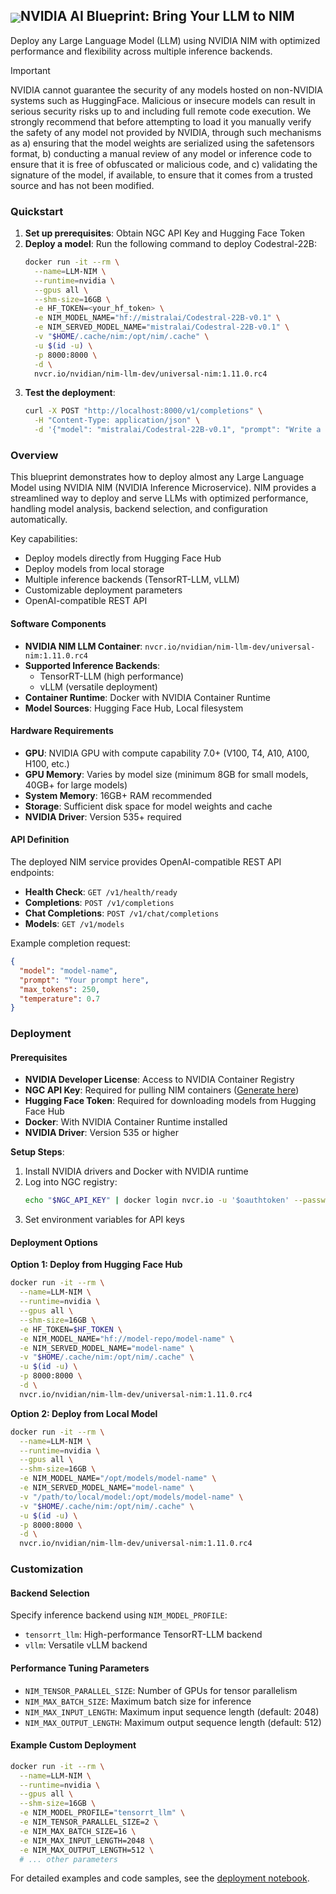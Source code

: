 <!--
SPDX-FileCopyrightText: Copyright (c) 2024-2025 NVIDIA CORPORATION & AFFILIATES. All rights reserved.
SPDX-License-Identifier: Apache-2.0

Licensed under the Apache License, Version 2.0 (the "License");
you may not use this file except in compliance with the License.
You may obtain a copy of the License at

http://www.apache.org/licenses/LICENSE-2.0

Unless required by applicable law or agreed to in writing, software
distributed under the License is distributed on an "AS IS" BASIS,
WITHOUT WARRANTIES OR CONDITIONS OF ANY KIND, either express or implied.
See the License for the specific language governing permissions and
limitations under the License.
-->

<h2><img align="center" src="https://github.com/user-attachments/assets/cbe0d62f-c856-4e0b-b3ee-6184b7c4d96f">NVIDIA AI Blueprint: Bring Your LLM to NIM</h2>

Deploy any Large Language Model (LLM) using NVIDIA NIM with optimized performance and flexibility across multiple inference backends.


> [!IMPORTANT]
> NVIDIA cannot guarantee the security of any models hosted on non-NVIDIA systems such as HuggingFace. Malicious or insecure models can result in serious security risks up to and including full remote code execution. We strongly recommend that before attempting to load it you manually verify the safety of any model not provided by NVIDIA, through such mechanisms as a) ensuring that the model weights are serialized using the safetensors format, b) conducting a manual review of any model or inference code to ensure that it is free of obfuscated or malicious code, and c) validating the signature of the model, if available, to ensure that it comes from a trusted source and has not been modified.

### Quickstart
1. **Set up prerequisites**: Obtain NGC API Key and Hugging Face Token
2. **Deploy a model**: Run the following command to deploy Codestral-22B:
   ```bash
   docker run -it --rm \
     --name=LLM-NIM \
     --runtime=nvidia \
     --gpus all \
     --shm-size=16GB \
     -e HF_TOKEN=<your_hf_token> \
     -e NIM_MODEL_NAME="hf://mistralai/Codestral-22B-v0.1" \
     -e NIM_SERVED_MODEL_NAME="mistralai/Codestral-22B-v0.1" \
     -v "$HOME/.cache/nim:/opt/nim/.cache" \
     -u $(id -u) \
     -p 8000:8000 \
     -d \
     nvcr.io/nvidian/nim-llm-dev/universal-nim:1.11.0.rc4
   ```
3. **Test the deployment**:
   ```bash
   curl -X POST "http://localhost:8000/v1/completions" \
     -H "Content-Type: application/json" \
     -d '{"model": "mistralai/Codestral-22B-v0.1", "prompt": "Write a Python function to compute fibonacci", "max_tokens": 250}'
   ```

### Overview
This blueprint demonstrates how to deploy almost any Large Language Model using NVIDIA NIM (NVIDIA Inference Microservice). NIM provides a streamlined way to deploy and serve LLMs with optimized performance, handling model analysis, backend selection, and configuration automatically.

Key capabilities:
- Deploy models directly from Hugging Face Hub
- Deploy models from local storage
- Multiple inference backends (TensorRT-LLM, vLLM)
- Customizable deployment parameters
- OpenAI-compatible REST API

#### Software Components
- **NVIDIA NIM LLM Container**: `nvcr.io/nvidian/nim-llm-dev/universal-nim:1.11.0.rc4`
- **Supported Inference Backends**:
  - TensorRT-LLM (high performance)
  - vLLM (versatile deployment)
- **Container Runtime**: Docker with NVIDIA Container Runtime
- **Model Sources**: Hugging Face Hub, Local filesystem

#### Hardware Requirements
- **GPU**: NVIDIA GPU with compute capability 7.0+ (V100, T4, A10, A100, H100, etc.)
- **GPU Memory**: Varies by model size (minimum 8GB for small models, 40GB+ for large models)
- **System Memory**: 16GB+ RAM recommended
- **Storage**: Sufficient disk space for model weights and cache
- **NVIDIA Driver**: Version 535+ required

#### API Definition
The deployed NIM service provides OpenAI-compatible REST API endpoints:

- **Health Check**: `GET /v1/health/ready`
- **Completions**: `POST /v1/completions`
- **Chat Completions**: `POST /v1/chat/completions`
- **Models**: `GET /v1/models`

Example completion request:
```json
{
  "model": "model-name",
  "prompt": "Your prompt here",
  "max_tokens": 250,
  "temperature": 0.7
}
```

### Deployment

#### Prerequisites
- **NVIDIA Developer License**: Access to NVIDIA Container Registry
- **NGC API Key**: Required for pulling NIM containers ([Generate here](https://docs.nvidia.com/ngc/gpu-cloud/ngc-user-guide/index.html#generating-api-key))
- **Hugging Face Token**: Required for downloading models from Hugging Face Hub
- **Docker**: With NVIDIA Container Runtime installed
- **NVIDIA Driver**: Version 535 or higher

**Setup Steps**:
1. Install NVIDIA drivers and Docker with NVIDIA runtime
2. Log into NGC registry:
   ```bash
   echo "$NGC_API_KEY" | docker login nvcr.io -u '$oauthtoken' --password-stdin
   ```
3. Set environment variables for API keys

#### Deployment Options

**Option 1: Deploy from Hugging Face Hub**
```bash
docker run -it --rm \
  --name=LLM-NIM \
  --runtime=nvidia \
  --gpus all \
  --shm-size=16GB \
  -e HF_TOKEN=$HF_TOKEN \
  -e NIM_MODEL_NAME="hf://model-repo/model-name" \
  -e NIM_SERVED_MODEL_NAME="model-name" \
  -v "$HOME/.cache/nim:/opt/nim/.cache" \
  -u $(id -u) \
  -p 8000:8000 \
  -d \
  nvcr.io/nvidian/nim-llm-dev/universal-nim:1.11.0.rc4
```

**Option 2: Deploy from Local Model**
```bash
docker run -it --rm \
  --name=LLM-NIM \
  --runtime=nvidia \
  --gpus all \
  --shm-size=16GB \
  -e NIM_MODEL_NAME="/opt/models/model-name" \
  -e NIM_SERVED_MODEL_NAME="model-name" \
  -v "/path/to/local/model:/opt/models/model-name" \
  -v "$HOME/.cache/nim:/opt/nim/.cache" \
  -u $(id -u) \
  -p 8000:8000 \
  -d \
  nvcr.io/nvidian/nim-llm-dev/universal-nim:1.11.0.rc4
```

### Customization

#### Backend Selection
Specify inference backend using `NIM_MODEL_PROFILE`:
- `tensorrt_llm`: High-performance TensorRT-LLM backend
- `vllm`: Versatile vLLM backend

#### Performance Tuning Parameters
- `NIM_TENSOR_PARALLEL_SIZE`: Number of GPUs for tensor parallelism
- `NIM_MAX_BATCH_SIZE`: Maximum batch size for inference
- `NIM_MAX_INPUT_LENGTH`: Maximum input sequence length (default: 2048)
- `NIM_MAX_OUTPUT_LENGTH`: Maximum output sequence length (default: 512)

#### Example Custom Deployment
```bash
docker run -it --rm \
  --name=LLM-NIM \
  --runtime=nvidia \
  --gpus all \
  --shm-size=16GB \
  -e NIM_MODEL_PROFILE="tensorrt_llm" \
  -e NIM_TENSOR_PARALLEL_SIZE=2 \
  -e NIM_MAX_BATCH_SIZE=16 \
  -e NIM_MAX_INPUT_LENGTH=2048 \
  -e NIM_MAX_OUTPUT_LENGTH=512 \
  # ... other parameters
```

For detailed examples and code samples, see the [deployment notebook](deploy/1_Deploy_NIM.ipynb).



